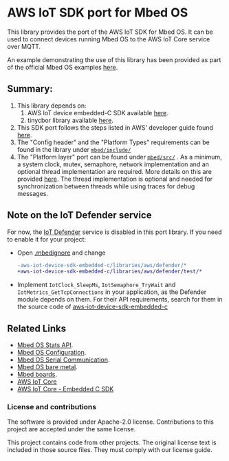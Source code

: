 # AWS IoT SDK port for Mbed OS

This library provides the port of the AWS IoT SDK for Mbed OS. It can be used to connect devices running Mbed OS to the AWS IoT Core service over MQTT.

An example demonstrating the use of this library has been provided as part of the official Mbed OS examples [here](https://github.com/ARMmbed/mbed-os-example-for-aws.git).

## Summary:

1. This library depends on:
   1. AWS IoT device embedded-C SDK available [here](https://github.com/aws/aws-iot-device-sdk-embedded-C).
   1. tinycbor library available [here](https://github.com/intel/tinycbor.git\#755f9ef932f9830a63a712fd2ac971d838b131f1).
1. This SDK port follows the steps listed in AWS' developer guide found [here](https://docs.aws.amazon.com/freertos/latest/lib-ref/c-sdk/main/guide_developer.html).
1. The "Config header" and the "Platform Types" requirements can be found in the library under [`mbed/include/`](./mbed/include)
1. The "Platform layer" port can be found under [`mbed/src/`](./mbed/src) . As a minimum, a system clock, mutex, semaphore, network implementation and an optional thread implementation are required. More details on this are provided [here](https://docs.aws.amazon.com/freertos/latest/lib-ref/c-sdk/platform/index.html#platform). The thread implementation is optional and needed for synchronization between threads while using traces for debug messages.

## Note on the IoT Defender service

For now, the [IoT Defender](https://docs.aws.amazon.com/iot/latest/developerguide/device-defender.html) service is disabled in this port library. If you need to enable it for your project:

* Open [.mbedignore](./.mbedignore) and change

   ```diff
   -aws-iot-device-sdk-embedded-c/libraries/aws/defender/*
   +aws-iot-device-sdk-embedded-c/libraries/aws/defender/test/*
   ```

* Implement `IotClock_SleepMs`, `IotSemaphore_TryWait` and `IotMetrics_GetTcpConnections` in your application, as the Defender module depends on them. For their API requirements, search for them in the source code of [aws-iot-device-sdk-embedded-c](https://github.com/aws/aws-iot-device-sdk-embedded-C)

## Related Links

* [Mbed OS Stats API](https://os.mbed.com/docs/latest/apis/mbed-statistics.html).
* [Mbed OS Configuration](https://os.mbed.com/docs/latest/reference/configuration.html).
* [Mbed OS Serial Communication](https://os.mbed.com/docs/latest/tutorials/serial-communication.html).
* [Mbed OS bare metal](https://os.mbed.com/docs/mbed-os/latest/reference/mbed-os-bare-metal.html).
* [Mbed boards](https://os.mbed.com/platforms/).
* [AWS IoT Core](https://aws.amazon.com/fr/iot-core/)
* [AWS IoT Core - Embedded C SDK](https://github.com/aws/aws-iot-device-sdk-embedded-C/tree/v4_beta)

### License and contributions

The software is provided under Apache-2.0 license. Contributions to this project are accepted under the same license.

This project contains code from other projects. The original license text is included in those source files. They must comply with our license guide.

